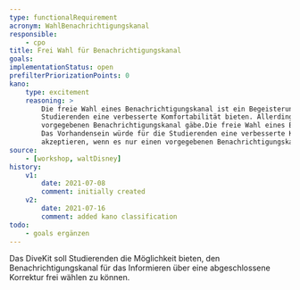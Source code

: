 ```yaml
---
type: functionalRequirement
acronym: WahlBenachrichtigungskanal
responsible: 
    - cpo
title: Frei Wahl für Benachrichtigungskanal
goals: 
implementationStatus: open
prefilterPriorizationPoints: 0
kano:
    type: excitement
    reasoning: >
        Die freie Wahl eines Benachrichtigungskanal ist ein Begeisterungsmerkmal. Das Vorhandensein würde für die 
        Studierenden eine verbesserte Komfortabilität bieten. Allerdings werden sie es akzeptieren, wenn es nur einen 
        vorgegebenen Benachrichtigungskanal gäbe.Die freie Wahl eines Benachrichtigungskanal ist ein Begeisterungsmerkmal.
        Das Vorhandensein würde für die Studierenden eine verbesserte Komfortabilität bieten. Allerdings werden sie es 
        akzeptieren, wenn es nur einen vorgegebenen Benachrichtigungskanal gäbe.
source:
    - [workshop, waltDisney]
history:
    v1:
        date: 2021-07-08
        comment: initially created
    v2:
        date: 2021-07-16
        comment: added kano classification 
todo: 
    - goals ergänzen
---
```


Das DiveKit soll Studierenden die Möglichkeit bieten, den Benachrichtigungskanal für das Informieren über eine abgeschlossene Korrektur frei wählen zu können.
